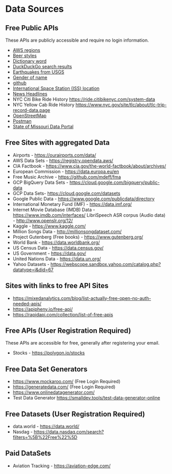 # Data Sources

## Free Public APIs

These APIs are publicly accessible and require no login information.

- [AWS regions](free-public-api/aws-regions/README.md)
- [Beer styles](free-public-api/beerstyles/README.md)
- [Dictionary word](free-public-api/dictonary/README.md)
- [DuckDuckGo search results](free-public-api/duckduckgo/README.md)
- [Earthquakes from USGS](free-public-api/earthquakes/README.md)
- [Gender of name](free-public-api/genderize/README.md)
- [github](free-public-api/github/README.md)
- [International Space Station (ISS) location](free-public-api/iss/README.md)
- [News Headlines](free-public-api/news/README.md)
- NYC Citi Bike Ride History https://ride.citibikenyc.com/system-data
- NYC Yellow Cab Ride History https://www.nyc.gov/site/tlc/about/tlc-trip-record-data.page
- [OpenStreetMap](free-public-api/openstreetmap/README.md)
- [Postman](free-public-api/postman/README/md)
- [State of Missouri Data Portal](free-public-api/mo-data/README.md)

## Free Sites with aggregated Data

- Airports - https://ourairports.com/data/
- AWS Data Sets - https://registry.opendata.aws/
- CIA Factbook - https://www.cia.gov/the-world-factbook/about/archives/
- European Commission - https://data.europa.eu/en
- Free Music Archive - https://github.com/mdeff/fma
- GCP BigQuery Data Sets - https://cloud.google.com/bigquery/public-data
- GCP Data Sets- https://cloud.google.com/datasets
- Google Public Data - https://www.google.com/publicdata/directory
- International Monetary Fund (IMF) - https://data.imf.org/
- Internet Movie Database (IMDB) Data - https://www.imdb.com/interfaces/
LibriSpeech ASR corpus (Audio data) - http://www.openslr.org/12/
- Kaggle - https://www.kaggle.com/
- Million Songs Data - http://millionsongdataset.com/
- Project Gutenberg (Free books) -  https://www.gutenberg.org/
- World Bank - https://data.worldbank.org/
- US Census Data - https://data.census.gov/
- US Government - https://data.gov/
- United Nations Data - https://data.un.org/
- Yahoo Datasets - https://webscope.sandbox.yahoo.com/catalog.php?datatype=i&did=67

## Sites with links to free API Sites
- https://mixedanalytics.com/blog/list-actually-free-open-no-auth-needed-apis/
- https://apipheny.io/free-api/
- https://rapidapi.com/collection/list-of-free-apis

## Free APIs (User Registration Required)

These APIs are accessible for free, generally after registering your email.

- Stocks - https://polygon.io/stocks

## Free Data Set Generators

- https://www.mockaroo.com/ (Free Login Required)
- https://generatedata.com/ (Free Login Required)
- https://www.onlinedatagenerator.com/
- Test Data Generator https://smalldev.tools/test-data-generator-online

## Free Datasets (User Registration Required)
- data.world - https://data.world/
- Nasdag - https://data.nasdaq.com/search?filters=%5B%22Free%22%5D


## Paid DataSets
- Aviation Tracking - https://aviation-edge.com/
